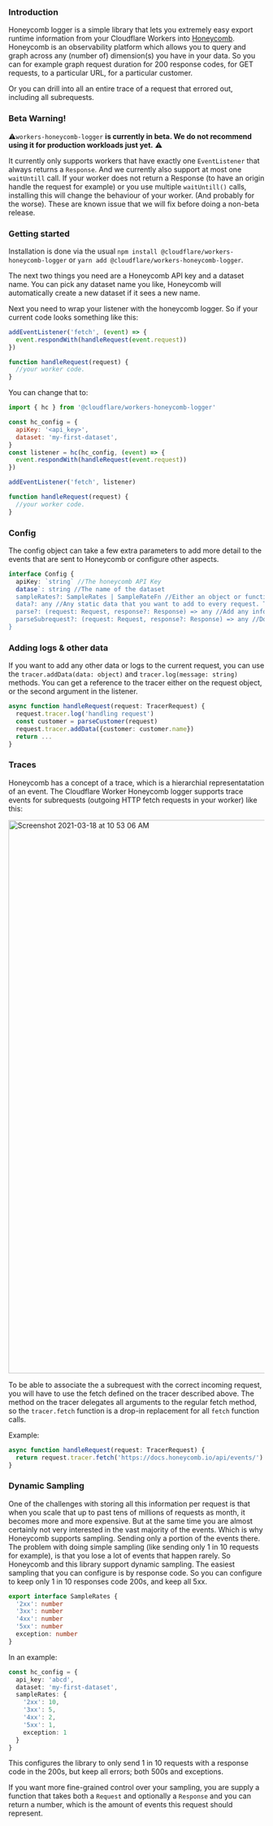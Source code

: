 ### Introduction

Honeycomb logger is a simple library that lets you extremely easy export runtime information from your Cloudflare Workers into [Honeycomb](https://honeycomb.io).
Honeycomb is an observability platform which allows you to query and graph across any (number of) dimension(s) you have in your data. So you can for example graph request duration for 200 response codes, for GET requests, to a particular URL, for a particular customer.

Or you can drill into all an entire trace of a request that errored out, including all subrequests.

### Beta Warning!

⚠️`workers-honeycomb-logger` **is currently in beta. We do not recommend using it for production workloads just yet.** ⚠️

It currently only supports workers that have exactly one `EventListener` that always returns a `Response`. And we currently also support at most one `waitUntill` call. If your worker does not return a Response (to have an origin handle the request for example) or you use multiple `waitUntill()` calls, installing this will change the behaviour of your worker. (And probably for the worse). These are known issue that we will fix before doing a non-beta release.

### Getting started

Installation is done via the usual `npm install @cloudflare/workers-honeycomb-logger` or `yarn add @cloudflare/workers-honeycomb-logger`.

The next two things you need are a Honeycomb API key and a dataset name. You can pick any dataset name you like, Honeycomb will automatically create a new dataset if it sees a new name.

Next you need to wrap your listener with the honeycomb logger. So if your current code looks something like this:

``` javascript
addEventListener('fetch', (event) => {
  event.respondWith(handleRequest(event.request))
})

function handleRequest(request) {
  //your worker code.
}
```

You can change that to:

``` javascript
import { hc } from '@cloudflare/workers-honeycomb-logger'

const hc_config = {
  apiKey: '<api_key>',
  dataset: 'my-first-dataset',
}
const listener = hc(hc_config, (event) => {
  event.respondWith(handleRequest(event.request))
})

addEventListener('fetch', listener)

function handleRequest(request) {
  //your worker code.
}
```

### Config

The config object can take a few extra parameters to add more detail to the events that are sent to Honeycomb or configure other aspects.

``` typescript
interface Config {
  apiKey: `string` //The honeycomb API Key
  datase`: string //The name of the dataset
  sampleRates?: SampleRates | SampleRateFn //Either an object or function that configured sampling (See below)
  data?: any //Any static data that you want to add to every request. This could be a service or the version for example.
  parse?: (request: Request, response?: Response) => any //Add any information that requires parsing the request. customer_id, amounts of what product ordered.. 
  parseSubrequest?: (request: Request, response?: Response) => any //Do the same for any outgoing fetch request in a trace (see below)
}
```

### Adding logs & other data

If you want to add any other data or logs to the current request, you can use the `tracer.addData(data: object)` and `tracer.log(message: string)` methods.
You can get a reference to the tracer either on the request object, or the second argument in the listener.

``` typescript
async function handleRequest(request: TracerRequest) {
  request.tracer.log('handling request')
  const customer = parseCustomer(request)
  request.tracer.addData({customer: customer.name})
  return ...
}
```

### Traces

Honeycomb has a concept of a trace, which is a hierarchial representatation of an event. The Cloudflare Worker Honeycomb logger supports trace events for subrequests (outgoing HTTP fetch requests in your worker) like this:

<img width="1089" alt="Screenshot 2021-03-18 at 10 53 06 AM" src="https://user-images.githubusercontent.com/890386/111732941-ca13d200-88ca-11eb-94cb-a4f30a462788.png">

To be able to associate the a subrequest with the correct incoming request, you will have to use the fetch defined on the tracer described above. The method on the tracer delegates all arguments to the regular fetch method, so the `tracer.fetch` function is a drop-in replacement for all `fetch` function calls.

Example:
``` typescript
async function handleRequest(request: TracerRequest) {
  return request.tracer.fetch('https://docs.honeycomb.io/api/events/')
}
```

### Dynamic Sampling

One of the challenges with storing all this information per request is that when you scale that up to past tens of millions of requests as month, it becomes more and more expensive. But at the same time you are almost certainly not very interested in the vast majority of the events. Which is why Honeycomb supports sampling. Sending only a portion of the events there. The problem with doing simple sampling (like sending only 1 in 10 requests for example), is that you lose a lot of events that happen rarely. So Honeycomb and this library support dynamic sampling.
The easiest sampling that you can configure is by response code. So you can configure to keep only 1 in 10 responses code 200s, and keep all 5xx.

```typescript
export interface SampleRates {
  '2xx': number
  '3xx': number
  '4xx': number
  '5xx': number
  exception: number
}
```

In an example:

``` typescript
const hc_config = {
  api_key: 'abcd',
  dataset: 'my-first-dataset',
  sampleRates: {
    '2xx': 10,
    '3xx': 5,
    '4xx': 2,
    '5xx': 1,
    exception: 1
  }
}
```

This configures the library to only send 1 in 10 requests with a response code in the 200s, but keep all errors; both 500s and exceptions.

If you want more fine-grained control over your sampling, you are supply a function that takes both a `Request` and optionally a `Response` and you can return a number, which is the amount of events this request should represent.
